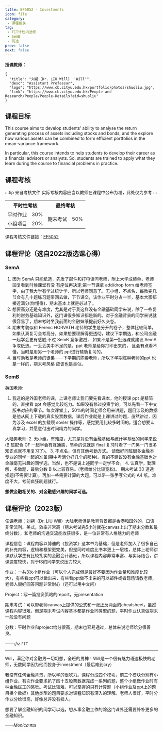 ```yaml
---
title: EF5052 - Investments
icon: file
category:
 - 课程相关
tag:
 - FIT计划内选修
 - SemB
 - 网选
prev: false
next: false
---
```


**授课教师：**

```card
{
  "title": "刘朔（Dr. LIU Will） 'Will'",
  "desc": "Assistant Professor",
  "logo": "https://www.cb.cityu.edu.hk/portfolio/photos/shuoliu.jpg",
  "link": "https://www.cb.cityu.edu.hk/People-and-Research/People/People-Details?eid=shuoliu"
}
```

<!-- more -->

## 课程目标

This course aims to develop students' ability to analyse the return generating process of assets including stocks and bonds, and the explore how various assets can be combined to form efficient portfolios in the mean-variance framework.

In particular, this course intends to help students to develop their career as a financial advisors or analysts. So, students are trained to apply what they learn during the course to financial problems in practice.

## 课程考核

:::tip 来自考核文件
实际考核内容应当以教师在课程中公布为准，此处仅为参考
:::

<table>
    <tr>
        <th colspan=2>
            平时性考核
        </th>
        <th colspan=2>
            最终考核
        </th>
    </tr>
    <tr>
        <td>
            平时作业
        </td>
        <td>
            30%
        </td>
        <td rowspan=2>
            期末考试
        </td>
        <td rowspan=2>
            50%
        </td>
    </tr>
    <tr>
        <td>
            小组项目
        </td>
        <td>
            20%
        </td>
    </tr>
</table>

课程考核文件链接：[EF5052](https://www.cityu.edu.hk/catalogue/pg/202324/course/EF5052.pdf)

## 课程评论（选自2022版选课心得）

### SemA

1. 因为 SemA 只能纸选，先发了邮件和打电话问老师，附上大学成绩单，老师回复看到时候课堂有没 有座位再决定;第一节课拿 add/drop form 给老师签字，由于我大学有学过统计学，所以老师同意了。无小组，不点名，每教完几节会有几十题练习题带回去做，下节课交，该作业平时分占一半，基本大家都接近满分(你懂得)，期末基本上就是必过了。
2. 想要高分还是有难度，尤其是对于我这样没有金融基础同学来说，除了一些复利的财务基础知识外，这门课很多知识都是新的。对于金融背景的同学来说就很容易了，期末考时坐我前面的金融妹纸提前好久交卷。
3. 期末考貌似和 Ferenc HORVATH 老师的学生是分开的卷子，整体比较简单，如果认真复习会考高分。如果想要理解得更透彻，建议下学期选，和公司金融一起学会更有感触;不过 SemB 竞争激烈， 如果不是第一批选课就建议 SemA 争取纸选。一丢丢美中不足的是，ppt 老师是给你打印出来的， 且会有点看不懂，当时是用另一个老师的 ppt进行辅助复习的。
4. 当时助教是老师的徒弟——下学期的陈翀老师，所以下学期陈翀老师的ppt 也是一样的，期末考风格 应该也是类似。

### SemB

英国老师:

1. 我选的是外国老师的课，上课老师让我们要先看课本，他的授课 ppt 是精简的，直接看 ppt 会感觉比较吃力。如果没有修过投资学的，可以先看一下中文版书对应的章节。每次课堂上，50%的时间老师会用来讲题，题目涉及的数据是他从网上下载的真实股票数据，课后作业就是上课讲过的题，虽然讲过，因为涉及 excel 的加载项 sovler 操作等，感觉要用比较多时间的。适合想要认真学习，并愿意付出时间精力的同学。

大陆男老师:
2. 无小组。有难度，尤其是对没有金融基础与统计学基础的同学来说(B 班配合 CF 一起学会有互通感，简单的说就是 final 复习时看了一门另一门很多知识点就不用复习了)。
3. 不点名，但有其他考勤方式。 请做好同班很多金融本专业的同学一起的准备(期中考满分好几个的那种)。真的不建议没有金融基础也对金融毫无兴趣的同学选。当然，也不是说上述同学一定学不会。
4. 认真学，勤理解，多做题，最后分数 B 以上较容易。(老师给分比较宽松)。 期末考试 30 道选择题(不需要计算)，再加一些需要计算的大题。可以带一张手写公式的 A4 纸，难度不大，考前疯狂刷题就行。

**想做金融相关的、对金融感兴趣的同学可选。**

## 课程评论（2023版）

任课老师：刘朔（Dr. LIU Will）大陆老师但是教育背景都是香港和国外的，口语非常流利、美式，效率非常高（期末考试完5小时就在canvas上出了期末分数和最终分数），和老师的沟通交流能收获很多，是一位非常有人格魅力的老师

课程信息：课程内容以博迪的《投资学》这本书为基础，但是老师加入了很多自己的补充内容，逻辑和框架更完美，但是同时难度比书本更上一层楼，总体上老师讲课默认学生有比较扎实的金融会计基础，所以课程内容非常丰富、与实际结合，讲课速度较快，对于IS的同学来说压力较大

作业：一共3次小组作业（可以个人完成但是最好不要因为作业量和难度比较大），有些看ppt可以做出来，有些看ppt做不出来的可以邮件或者现场请教老师，老师人很好回答问题非常耐心（还可以用中文问）

Project：写一篇投资策略的report，无presentation

期末考试：可以带老师canvas上提供的公式和一张正反两面的cheatsheet，虽然课程内容很难，但是期末考试内容基本都是作业同类型的题，平时作业认真做期末一般没有问题

分数：平时作业和project给分很高，期末也容易通过，总体来说老师给分很善良。

_——小z_ `FIT`

---

Will，满足你对金融男一切幻想，全班的男神！Will是一个很有魅力语速极快的老师，无数同学因为他而投身于investment（最后难到cry）

我没有任何金融背景，所以学的很吃力。课程分成四个模块，前三个模块分别有小组作业，有次作业要求扒了四十支股票数据完成一系列的题，整个小组做作业时有种金融民工的感觉。考试比较难，可以掌握的只有计算题（小组作业及ppt上的题目换个数据）其他类型的题目要求对课程知识有深入的理解。老师人很好，平时分作业分给很高，好像总评没有挂人。

想要了解金融知识的同学可以选，想从事金融工作的除这门课外还需要补补更多的金融知识。

_——Monica_ `MIS`
